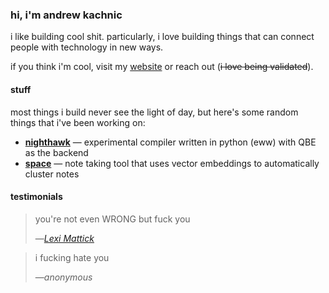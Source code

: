 ### hi, i'm andrew kachnic

i like building cool shit. particularly, i love building things that can connect people with technology in new ways.

if you think i'm cool, visit my [website](https://nullish.space) or reach out (~~i love being validated~~).

#### stuff

most things i build never see the light of day, but here's some random things that i've been working on:

- **[nighthawk](https://github.com/ajkachnic/nighthawk)** — experimental compiler written in python (eww) with QBE as the backend
- **[space](https://github.com/ajkachnic/space)** — note taking tool that uses vector embeddings to automatically cluster notes

#### testimonials

> you're not even WRONG but fuck you
>
> —<cite>[Lexi Mattick](https://github.com/kognise)</cite>

> i fucking hate you
> 
> —<cite>*anonymous*</cite>
